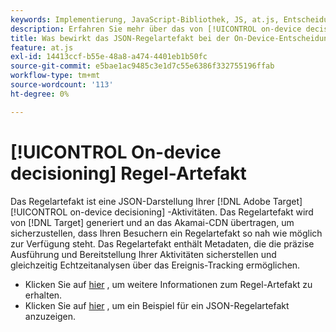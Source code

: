 ```yaml
---
keywords: Implementierung, JavaScript-Bibliothek, JS, at.js, Entscheidungsfindung auf dem Gerät, Geräteentscheidung, Regelartefakt, 8 USD
description: Erfahren Sie mehr über das von [!UICONTROL on-device decisioning] verwendete JSON-Regelartefakt.
title: Was bewirkt das JSON-Regelartefakt bei der On-Device-Entscheidungsfindung?
feature: at.js
exl-id: 14413ccf-b55e-48a8-a474-4401eb1b50fc
source-git-commit: e5bae1ac9485c3e1d7c55e6386f332755196ffab
workflow-type: tm+mt
source-wordcount: '113'
ht-degree: 0%

---
```


# [!UICONTROL On-device decisioning] Regel-Artefakt

Das Regelartefakt ist eine JSON-Darstellung Ihrer [!DNL Adobe Target] [!UICONTROL on-device decisioning] -Aktivitäten. Das Regelartefakt wird von [!DNL Target] generiert und an das Akamai-CDN übertragen, um sicherzustellen, dass Ihren Besuchern ein Regelartefakt so nah wie möglich zur Verfügung steht. Das Regelartefakt enthält Metadaten, die die präzise Ausführung und Bereitstellung Ihrer Aktivitäten sicherstellen und gleichzeitig Echtzeitanalysen über das Ereignis-Tracking ermöglichen.

* Klicken Sie auf [hier](../../../../implement/server-side/sdk-guides/on-device-decisioning/rule-artifact-overview.md) , um weitere Informationen zum Regel-Artefakt zu erhalten.
* Klicken Sie auf [hier](../../../../implement/server-side/sdk-guides/on-device-decisioning/rule-artifact-example.md) , um ein Beispiel für ein JSON-Regelartefakt anzuzeigen.
